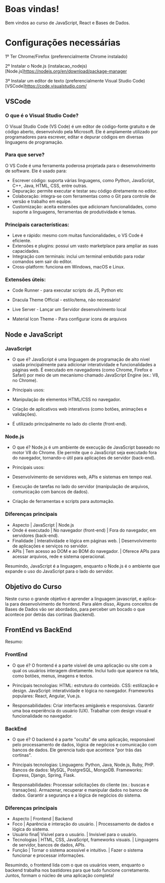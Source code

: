 # Boas vindas!

Bem vindos ao curso de JavaScript, React e Bases de Dados.

# Configurações necessárias

1º Ter Chrome/Firefox (preferencialmente Chrome instalado)

2º Instalar o Node.js (instalacao_nodejs)
[Node.js]https://nodejs.org/en/download/package-manager

3º Instalar um editor de texto (preferencialmente Visual Studio Code)
[VSCode]https://code.visualstudio.com/

## VSCode

### O que é o Visual Studio Code?

O Visual Studio Code (VS Code) é um editor de código-fonte gratuito e de código aberto, desenvolvido pela Microsoft. Ele é amplamente utilizado por programadores para escrever, editar e depurar códigos em diversas linguagens de programação.

### Para que serve?

O VS Code é uma ferramenta poderosa projetada para o desenvolvimento de software. Ele é usado para:

- Escrever código: suporta várias linguagens, como Python, JavaScript, C++, Java, HTML, CSS, entre outras.
- Depuração: permite executar e testar seu código diretamente no editor.
- Colaboração: integra-se com ferramentas como o Git para controle de versão e trabalho em equipe.
- Customização: aceita extensões que adicionam funcionalidades, como suporte a linguagens, ferramentas de produtividade e temas.

### Principais características:

- Leve e rápido: mesmo com muitas funcionalidades, o VS Code é eficiente.
- Extensões e plugins: possui um vasto marketplace para ampliar as suas capacidades.
- Integração com terminais: inclui um terminal embutido para rodar comandos sem sair do editor.
- Cross-platform: funciona em Windows, macOS e Linux.

### Extensões úteis:

- Code Runner - para executar scripts de JS, Python etc

- Dracula Theme Official - estilo/tema, não necessário!

- Live Server - Lançar um Servidor desenvolvimento local

- Material Icon Theme - Para configurar icons de arquivos

## Node e JavaScript

### JavaScript

- O que é?
  JavaScript é uma linguagem de programação de alto nível usada principalmente para adicionar interatividade e funcionalidades a páginas web. É executado em navegadores (como Chrome, Firefox e Safari) por meio de um mecanismo chamado JavaScript Engine (ex.: V8, no Chrome).

- Principais usos:
- Manipulação de elementos HTML/CSS no navegador.
- Criação de aplicativos web interativos (como botões, animações e validações).
- É utilizado principalmente no lado do cliente (front-end).

### Node.js

- O que é?
  Node.js é um ambiente de execução de JavaScript baseado no motor V8 do Chrome. Ele permite que o JavaScript seja executado fora do navegador, tornando-o útil para aplicações de servidor (back-end).

- Principais usos:
- Desenvolvimento de servidores web, APIs e sistemas em tempo real.
- Execução de tarefas no lado do servidor (manipulação de arquivos, comunicação com bancos de dados).
- Criação de ferramentas e scripts para automação.

### Diferenças principais

- Aspecto | JavaScript | Node.js
- Onde é executado | No navegador (front-end) | Fora do navegador, em servidores (back-end).
- Finalidade | Interatividade e lógica em páginas web. | Desenvolvimento de aplicações e serviços no servidor.
- APIs | Tem acesso ao DOM e ao BOM do navegador. | Oferece APIs para acessar arquivos, rede e sistema operacional.

Resumindo, JavaScript é a linguagem, enquanto o Node.js é o ambiente que expande o uso do JavaScript para o lado do servidor.

## Objetivo do Curso

Neste curso o grande objetivo é aprender a linguagem javascript, e aplica-la para desenvolvimento de frontend. Para além disso, Alguns conceitos de Bases de Dados vão ser abordados, para perceber um bocado o que acontece por detrás das cortinas (backend).

## FrontEnd vs BackEnd

Resumo:

### FrontEnd

- O que é?
  O frontend é a parte visível de uma aplicação ou site com a qual os usuários interagem diretamente. Inclui tudo que aparece na tela, como botões, menus, imagens e textos.

- Principais tecnologias:
  HTML: estrutura do conteúdo.
  CSS: estilização e design.
  JavaScript: interatividade e lógica no navegador.
  Frameworks populares: React, Angular, Vue.js.

- Responsabilidades:
  Criar interfaces amigáveis e responsivas.
  Garantir uma boa experiência do usuário (UX).
  Trabalhar com design visual e funcionalidade no navegador.

### BackEnd

- O que é?
  O backend é a parte "oculta" de uma aplicação, responsável pelo processamento de dados, lógica de negócios e comunicação com bancos de dados. Ele gerencia tudo que acontece "por trás das cortinas".

- Principais tecnologias:
  Linguagens: Python, Java, Node.js, Ruby, PHP.
  Bancos de dados: MySQL, PostgreSQL, MongoDB.
  Frameworks: Express, Django, Spring, Flask.

- Responsabilidades:
  Processar solicitações do cliente (ex.: buscas e transações).
  Armazenar, recuperar e manipular dados no banco de dados.
  Garantir a segurança e a lógica de negócios do sistema.

### Diferenças principais

- Aspecto | Frontend | Backend
- Foco | Aparência e interação do usuário. | Processamento de dados e lógica do sistema.
- Usuário final| Visível para o usuário. | Invisível para o usuário.
- Tecnologias | HTML, CSS, JavaScript, frameworks visuais. | Linguagens de servidor, bancos de dados, APIs.
- Função | Tornar o sistema acessível e intuitivo. | Fazer o sistema funcionar e processar informações.

Resumindo, o frontend lida com o que os usuários veem, enquanto o backend trabalha nos bastidores para que tudo funcione corretamente. Juntos, formam o núcleo de uma aplicação completa!
